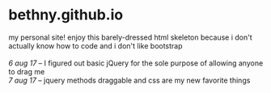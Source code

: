 # bethny.github.io
my personal site!
enjoy this barely-dressed html skeleton because i don't actually know how to code and i don't like bootstrap<br><br>
*6 aug 17* – I figured out basic jQuery for the sole purpose of allowing anyone to drag me<br>
*7 aug 17* – jquery methods draggable and css are my new favorite things
